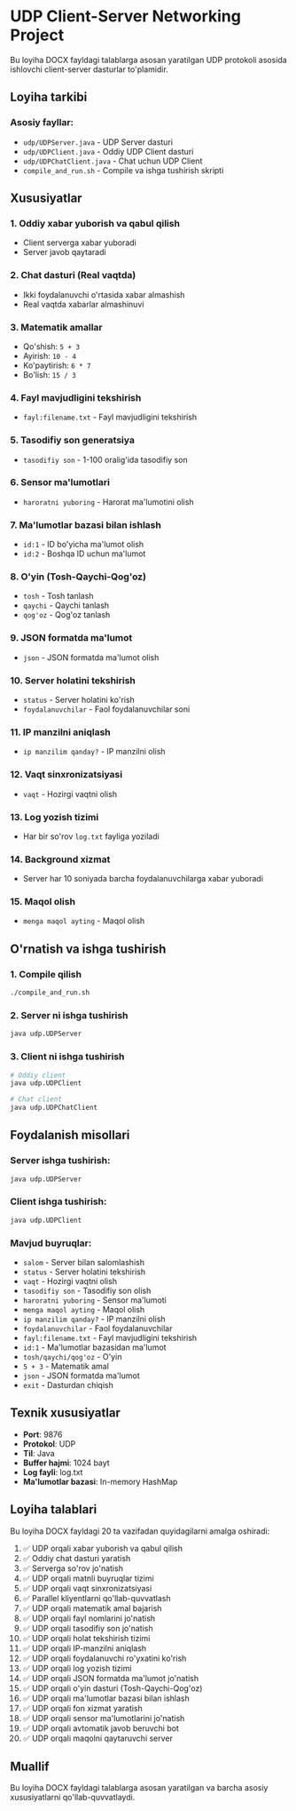 # UDP Client-Server Networking Project

Bu loyiha DOCX fayldagi talablarga asosan yaratilgan UDP protokoli asosida ishlovchi client-server dasturlar to'plamidir.

## Loyiha tarkibi

### Asosiy fayllar:
- `udp/UDPServer.java` - UDP Server dasturi
- `udp/UDPClient.java` - Oddiy UDP Client dasturi  
- `udp/UDPChatClient.java` - Chat uchun UDP Client
- `compile_and_run.sh` - Compile va ishga tushirish skripti

## Xususiyatlar

### 1. Oddiy xabar yuborish va qabul qilish
- Client serverga xabar yuboradi
- Server javob qaytaradi

### 2. Chat dasturi (Real vaqtda)
- Ikki foydalanuvchi o'rtasida xabar almashish
- Real vaqtda xabarlar almashinuvi

### 3. Matematik amallar
- Qo'shish: `5 + 3`
- Ayirish: `10 - 4`
- Ko'paytirish: `6 * 7`
- Bo'lish: `15 / 3`

### 4. Fayl mavjudligini tekshirish
- `fayl:filename.txt` - Fayl mavjudligini tekshirish

### 5. Tasodifiy son generatsiya
- `tasodifiy son` - 1-100 oralig'ida tasodifiy son

### 6. Sensor ma'lumotlari
- `haroratni yuboring` - Harorat ma'lumotini olish

### 7. Ma'lumotlar bazasi bilan ishlash
- `id:1` - ID bo'yicha ma'lumot olish
- `id:2` - Boshqa ID uchun ma'lumot

### 8. O'yin (Tosh-Qaychi-Qog'oz)
- `tosh` - Tosh tanlash
- `qaychi` - Qaychi tanlash  
- `qog'oz` - Qog'oz tanlash

### 9. JSON formatda ma'lumot
- `json` - JSON formatda ma'lumot olish

### 10. Server holatini tekshirish
- `status` - Server holatini ko'rish
- `foydalanuvchilar` - Faol foydalanuvchilar soni

### 11. IP manzilni aniqlash
- `ip manzilim qanday?` - IP manzilni olish

### 12. Vaqt sinxronizatsiyasi
- `vaqt` - Hozirgi vaqtni olish

### 13. Log yozish tizimi
- Har bir so'rov `log.txt` fayliga yoziladi

### 14. Background xizmat
- Server har 10 soniyada barcha foydalanuvchilarga xabar yuboradi

### 15. Maqol olish
- `menga maqol ayting` - Maqol olish

## O'rnatish va ishga tushirish

### 1. Compile qilish
```bash
./compile_and_run.sh
```

### 2. Server ni ishga tushirish
```bash
java udp.UDPServer
```

### 3. Client ni ishga tushirish
```bash
# Oddiy client
java udp.UDPClient

# Chat client
java udp.UDPChatClient
```

## Foydalanish misollari

### Server ishga tushirish:
```bash
java udp.UDPServer
```

### Client ishga tushirish:
```bash
java udp.UDPClient
```

### Mavjud buyruqlar:
- `salom` - Server bilan salomlashish
- `status` - Server holatini tekshirish
- `vaqt` - Hozirgi vaqtni olish
- `tasodifiy son` - Tasodifiy son olish
- `haroratni yuboring` - Sensor ma'lumoti
- `menga maqol ayting` - Maqol olish
- `ip manzilim qanday?` - IP manzilni olish
- `foydalanuvchilar` - Faol foydalanuvchilar
- `fayl:filename.txt` - Fayl mavjudligini tekshirish
- `id:1` - Ma'lumotlar bazasidan ma'lumot
- `tosh/qaychi/qog'oz` - O'yin
- `5 + 3` - Matematik amal
- `json` - JSON formatda ma'lumot
- `exit` - Dasturdan chiqish

## Texnik xususiyatlar

- **Port**: 9876
- **Protokol**: UDP
- **Til**: Java
- **Buffer hajmi**: 1024 bayt
- **Log fayli**: log.txt
- **Ma'lumotlar bazasi**: In-memory HashMap

## Loyiha talablari

Bu loyiha DOCX fayldagi 20 ta vazifadan quyidagilarni amalga oshiradi:

1. ✅ UDP orqali xabar yuborish va qabul qilish
2. ✅ Oddiy chat dasturi yaratish
3. ✅ Serverga so'rov jo'natish
4. ✅ UDP orqali matnli buyruqlar tizimi
5. ✅ UDP orqali vaqt sinxronizatsiyasi
6. ✅ Parallel kliyentlarni qo'llab-quvvatlash
7. ✅ UDP orqali matematik amal bajarish
8. ✅ UDP orqali fayl nomlarini jo'natish
9. ✅ UDP orqali tasodifiy son jo'natish
10. ✅ UDP orqali holat tekshirish tizimi
11. ✅ UDP orqali IP-manzilni aniqlash
12. ✅ UDP orqali foydalanuvchi ro'yxatini ko'rish
13. ✅ UDP orqali log yozish tizimi
14. ✅ UDP orqali JSON formatda ma'lumot jo'natish
15. ✅ UDP orqali o'yin dasturi (Tosh-Qaychi-Qog'oz)
16. ✅ UDP orqali ma'lumotlar bazasi bilan ishlash
17. ✅ UDP orqali fon xizmat yaratish
18. ✅ UDP orqali sensor ma'lumotlarini jo'natish
19. ✅ UDP orqali avtomatik javob beruvchi bot
20. ✅ UDP orqali maqolni qaytaruvchi server

## Muallif

Bu loyiha DOCX fayldagi talablarga asosan yaratilgan va barcha asosiy xususiyatlarni qo'llab-quvvatlaydi.